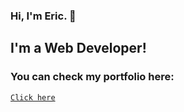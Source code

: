 ### Hi, I'm Eric. 👋

## I'm a Web Developer!

### You can check my portfolio here: 
<a target="_blank" href="https://airrakedev.netlify.app//">```Click here```</a>
<!--
**airrakedev/airrakedev** is a ✨ _special_ ✨ repository because its `README.md` (this file) appears on your GitHub profile.

Here are some ideas to get you started:

- 🔭 I’m currently working on ...
- 🌱 I’m currently learning ...
- 👯 I’m looking to collaborate on ...
- 🤔 I’m looking for help with ...
- 💬 Ask me about ...
- 📫 How to reach me: ...
- 😄 Pronouns: ...
- ⚡ Fun fact: ...
-->
